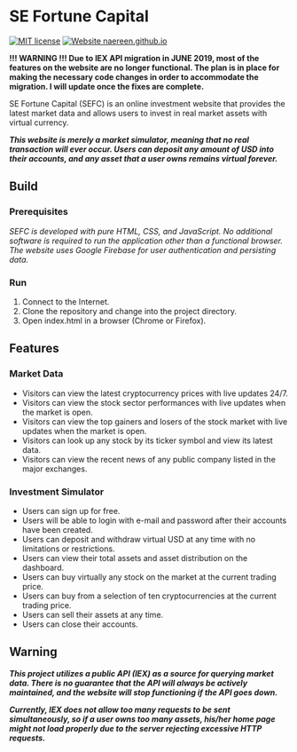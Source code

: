 # SE Fortune Capital
[![MIT license](https://img.shields.io/badge/License-MIT-blue.svg)](https://lbesson.mit-license.org/)
[![Website naereen.github.io](https://img.shields.io/website-up-down-green-red/https/naereen.github.io.svg)](http://esoma-sefc.s3-website.us-east-2.amazonaws.com/)  

**!!! WARNING !!! Due to IEX API migration in JUNE 2019, most of the features on the website are no longer functional. The plan is in place for making the necessary code changes in order to accommodate the migration. I will update once the fixes are complete.**

SE Fortune Capital (SEFC) is an online investment website that provides the latest market data and allows users to invest in real market assets with virtual currency.

***This website is merely a market simulator, meaning that no real transaction will ever occur. Users can deposit any amount of USD into their accounts, and any asset that a user owns remains virtual forever.***

## Build
### Prerequisites
*SEFC is developed with pure HTML, CSS, and JavaScript. No additional software is required to run the application other than a functional browser. The website uses Google Firebase for user authentication and persisting data.*

### Run
1. Connect to the Internet.
2. Clone the repository and change into the project directory.
3. Open index.html in a browser (Chrome or Firefox).

## Features
### Market Data
* Visitors can view the latest cryptocurrency prices with live updates 24/7.
* Visitors can view the stock sector performances with live updates when the market is open.
* Visitors can view the top gainers and losers of the stock market with live updates when the market is open.
* Visitors can look up any stock by its ticker symbol and view its latest data.
* Visitors can view the recent news of any public company listed in the major exchanges.

### Investment Simulator
* Users can sign up for free.
* Users will be able to login with e-mail and password after their accounts have been created.
* Users can deposit and withdraw virtual USD at any time with no limitations or restrictions.
* Users can view their total assets and asset distribution on the dashboard.
* Users can buy virtually any stock on the market at the current trading price.
* Users can buy from a selection of ten cryptocurrencies at the current trading price.
* Users can sell their assets at any time.
* Users can close their accounts.

## Warning
***This project utilizes a public API (IEX) as a source for querying market data. There is no guarantee that the API will always be actively maintained, and the website will stop functioning if the API goes down.***  

***Currently, IEX does not allow too many requests to be sent simultaneously, so if a user owns too many assets, his/her home page might not load properly due to the server rejecting excessive HTTP requests.***